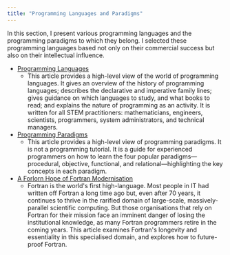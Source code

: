```yaml
---
title: "Programming Languages and Paradigms"
---
```


In this section, I present various programming languages and the programming paradigms to which they belong. I selected these programming languages based not only on their commercial success but also on their intellectual influence.

- [Programming Languages](Languages.md)
  - This article provides a high-level view of the world of programming languages. It gives an overview of the history of programming languages; describes the declarative and imperative family lines; gives guidance on which languages to study, and what books to read; and explains the nature of programming as an activity. It is written for all STEM practitioners: mathematicians, engineers, scientists, programmers, system administrators, and technical managers.
- [Programming Paradigms](Paradigms.md)
  - This article provides a high-level view of programming paradigms. It is not a programming tutorial. It is a guide for experienced programmers on how to learn the four popular paradigms—procedural, objective, functional, and relational—highlighting the key concepts in each paradigm.
- [A Forlorn Hope of Fortran Modernisation](./FortranModernisation.md)
  - Fortran is the world's first high-language. Most people in IT had written off Fortran a long time ago but, even after 70 years, it continues to thrive in the rarified domain of large-scale, massively-parallel scientific computing. But those organisations that rely on Fortran for their mission face an imminent danger of losing the institutional knowledge, as many Fortran programmers retire in the coming years. This article examines Fortran's longevity and essentiality in this specialised domain, and explores how to future-proof Fortran.

